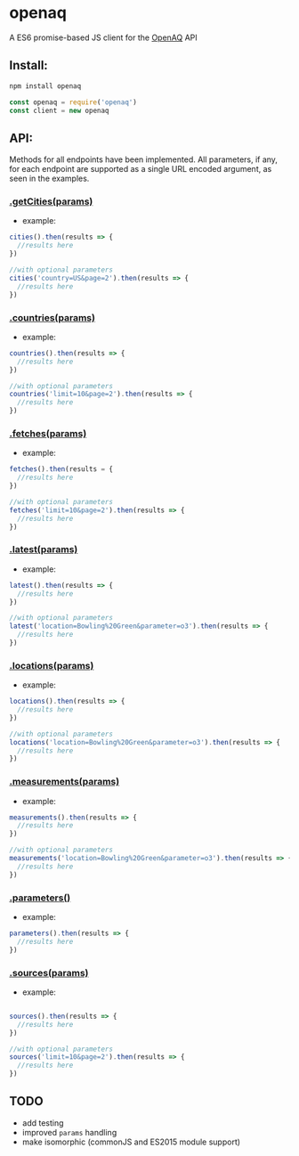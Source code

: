 # openaq
A ES6 promise-based JS client for the [OpenAQ](https://openaq.org) API

## Install:
```bash
npm install openaq
```
```javascript 
const openaq = require('openaq')
const client = new openaq
```

## API:
Methods for all endpoints have been implemented. All parameters, if any, for each endpoint are supported as a single URL encoded argument, as seen in the examples.

### [.getCities(params)](https://docs.openaq.org/#api-Cities)
- example:
```javascript
cities().then(results => {
  //results here
})

//with optional parameters
cities('country=US&page=2').then(results => {
  //results here
})
```

### [.countries(params)](https://docs.openaq.org/#api-Countries)
- example:
```javascript
countries().then(results => {
  //results here
})

//with optional parameters
countries('limit=10&page=2').then(results => {
  //results here
})
```
### [.fetches(params)](https://docs.openaq.org/#api-Fetches)
- example:
```javascript
fetches().then(results = {
  //results here
})

//with optional parameters
fetches('limit=10&page=2').then(results => {
  //results here
})
```

### [.latest(params)](https://docs.openaq.org/#api-Latest)
- example:
```javascript
latest().then(results => {
  //results here
})

//with optional parameters
latest('location=Bowling%20Green&parameter=o3').then(results => {
  //results here
})
```

### [.locations(params)](https://docs.openaq.org/#api-Locations)
- example:
```javascript
locations().then(results => {
  //results here
})

//with optional parameters
locations('location=Bowling%20Green&parameter=o3').then(results => {
  //results here
})
```

### [.measurements(params)](https://docs.openaq.org/#api-Measurements)
- example:
```javascript
measurements().then(results => {
  //results here
})

//with optional parameters
measurements('location=Bowling%20Green&parameter=o3').then(results => {
  //results here
})
```

### [.parameters()](https://docs.openaq.org/#api-Parameters)
- example:
```javascript
parameters().then(results => {
  //results here
})
```

### [.sources(params)](https://docs.openaq.org/#api-Sources)
- example:
```javascript

sources().then(results => {
  //results here
})

//with optional parameters
sources('limit=10&page=2').then(results => {
  //results here
})
```
## TODO
- add testing
- improved `params` handling
- make isomorphic (commonJS and ES2015 module support)
